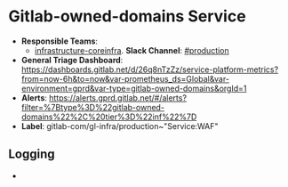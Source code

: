 <!-- MARKER: do not edit this section directly. Edit services/service-catalog.yml then run scripts/generate-docs -->
#  Gitlab-owned-domains Service

* **Responsible Teams**:
  * [infrastructure-coreinfra](https://about.gitlab.com/handbook/engineering/infrastructure/team/reliability/). **Slack Channel**: [#production](https://gitlab.slack.com/archives/production)
* **General Triage Dashboard**: https://dashboards.gitlab.net/d/26q8nTzZz/service-platform-metrics?from=now-6h&to=now&var-prometheus_ds=Global&var-environment=gprd&var-type=gitlab-owned-domains&orgId=1
* **Alerts**: https://alerts.gprd.gitlab.net/#/alerts?filter=%7Btype%3D%22gitlab-owned-domains%22%2C%20tier%3D%22inf%22%7D
* **Label**: gitlab-com/gl-infra/production~"Service:WAF"

## Logging

* []()

<!-- END_MARKER -->

